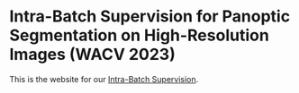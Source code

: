 # Intra-Batch Supervision for Panoptic Segmentation on High-Resolution Images (WACV 2023)

This is the website for our [Intra-Batch Supervision](https://ddegeus.github.io/intra-batch-supervision/).
